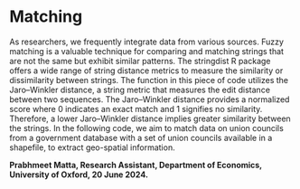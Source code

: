 # Matching

As researchers, we frequently integrate data from various sources. Fuzzy matching is a valuable technique for comparing and matching strings that are not the same but exhibit similar patterns. The stringdist R package offers a wide range of string distance metrics to measure the similarity or dissimilarity between strings.
The function in this piece of code utilizes the Jaro–Winkler distance, a string metric that measures the edit distance between two sequences. The Jaro–Winkler distance provides a normalized score where 0 indicates an exact match and 1 signifies no similarity. Therefore, a lower Jaro–Winkler distance implies greater similarity between the strings.
In the following code, we aim to match data on union councils from a government database with a set of union councils available in a shapefile, to extract geo-spatial information.

**Prabhmeet Matta, Research Assistant, Department of Economics, University of Oxford, 20 June 2024.**

